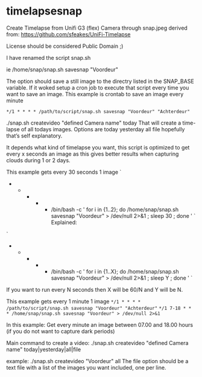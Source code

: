 # timelapsesnap
Create Timelapse from Unifi G3 (flex) Camera through snap.jpeg
derived from: https://github.com/sfeakes/UniFi-Timelapse

License should be considered Public Domain ;)

I have renamed the script snap.sh

ie
/home/snap/snap.sh savesnap "Voordeur"

The option should save a still image to the directry listed in the SNAP_BASE variable. 
If it woked setup a cron job to execute that script every time you want to save an image.
This example is crontab to save an image every minute

`
*/1 * * * * /path/to/script/snap.sh savesnap "Voordeur" "Achterdeur"
`

./snap.sh createvideo "defined Camera name" today
That will create a time-lapse of all todays images. Options are today yesterday all file hopefully that’s self explanatory.

It depends what kind of timelapse you want, this script is optimized to get every x seconds an image as this gives better results when
capturing clouds during 1 or 2 days. 

This example gets every 30 seconds 1 image
`
* * * * * /bin/bash -c ' for i in {1..2}; do /home/snap/snap.sh savesnap "Voordeur" > /dev/null 2>&1 ; sleep 30 ; done '
`
Explained:

`
* * * * * /bin/bash -c ' for i in {1..X}; do /home/snap/snap.sh savesnap "Voordeur" > /dev/null 2>&1 ; sleep Y ; done '
`


If you want to run every N seconds then X will be 60/N and Y will be N.

This example gets every 1 minute 1 image
`
*/1 * * * * /path/to/script/snap.sh savesnap "Voordeur" "Achterdeur"
`
`
*/1 7-18 * * * /home/snap/snap.sh savesnap "Voordeur" > /dev/null 2>&1
`

In this example: Get every minute an image between 07.00 and 18.00 hours (if you do not want to capture dark periods)

Main command to create a video:
./snap.sh createvideo "defined Camera name" today|yesterday|all|file

example:
./snap.sh createvideo "Voordeur" all
The file option should be a text file with a list of the images you want included, one per line.
